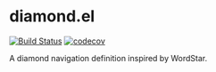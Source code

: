 # diamond.el

[![Build Status](https://travis-ci.org/macie/diamond.el.svg?branch=master)](https://travis-ci.org/macie/diamond.el)
[![codecov](https://codecov.io/gh/macie/diamond.el/branch/master/graph/badge.svg)](https://codecov.io/gh/macie/diamond.el)

A diamond navigation definition inspired by WordStar.
